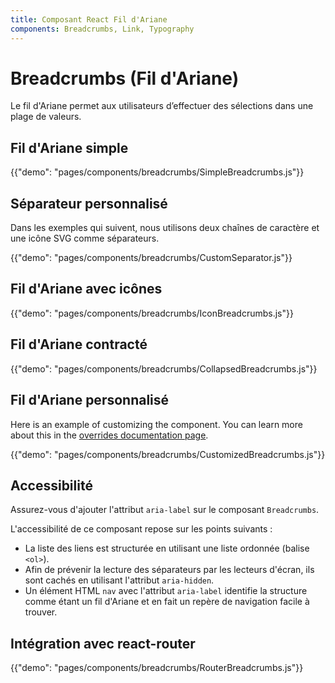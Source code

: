 ```yaml
---
title: Composant React Fil d'Ariane
components: Breadcrumbs, Link, Typography
---
```


# Breadcrumbs (Fil d'Ariane)

<p class="description">Le fil d'Ariane permet aux utilisateurs d’effectuer des sélections dans une plage de valeurs.</p>

## Fil d'Ariane simple

{{"demo": "pages/components/breadcrumbs/SimpleBreadcrumbs.js"}}

## Séparateur personnalisé

Dans les exemples qui suivent, nous utilisons deux chaînes de caractère et une icône SVG comme séparateurs.

{{"demo": "pages/components/breadcrumbs/CustomSeparator.js"}}

## Fil d'Ariane avec icônes

{{"demo": "pages/components/breadcrumbs/IconBreadcrumbs.js"}}

## Fil d'Ariane contracté

{{"demo": "pages/components/breadcrumbs/CollapsedBreadcrumbs.js"}}

## Fil d'Ariane personnalisé

Here is an example of customizing the component. You can learn more about this in the [overrides documentation page](/customization/components/).

{{"demo": "pages/components/breadcrumbs/CustomizedBreadcrumbs.js"}}

## Accessibilité

Assurez-vous d'ajouter l'attribut `aria-label` sur le composant `Breadcrumbs`.

L'accessibilité de ce composant repose sur les points suivants :

- La liste des liens est structurée en utilisant une liste ordonnée (balise `<ol>`).
- Afin de prévenir la lecture des séparateurs par les lecteurs d'écran, ils sont cachés en utilisant l'attribut `aria-hidden`.
- Un élément HTML `nav` avec l'attribut `aria-label` identifie la structure comme étant un fil d'Ariane et en fait un repère de navigation facile à trouver.

## Intégration avec react-router

{{"demo": "pages/components/breadcrumbs/RouterBreadcrumbs.js"}}